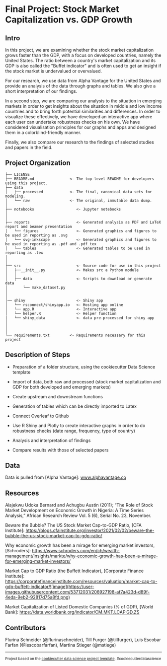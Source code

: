 Final Project: Stock Market Capitalization vs. GDP Growth
==============================

Intro
------------

In this project, we are examining whether the stock market capitalization grows faster than the GDP, with a focus on developed countries, namely the United States. The ratio between a country's market capitalization and its GDP is also called the "Buffet indicator" and is often used to get an insight if the stock market is undervalued or overvalued. 

For our research, we use data from Alpha Vantage for the United States and provide an analysis of the data through graphs and tables. We also give a short interpretation of our findings.

In a second step, we are comparing our analysis to the situation in emerging markets in order to get insights about the situation in middle and low income countries and to bring forth potential similarities and differences. In order to visualize these effectively, we have developed an interactive app where each user can undertake robustness checks on his own. We have considered visualisation principles for our graphs and apps and designed them in a colorblind-friendly manner.

Finally, we also compare our research to the findings of selected studies and papers in the field. 


Project Organization
------------

    ├── LICENSE
    ├── README.md                <- The top-level README for developers using this project.
    ├── data
    │   ├── processed            <- The final, canonical data sets for modeling.
    │   └── raw                  <- The original, immutable data dump.
    │
    ├── notebooks                   <- Jupyter notebooks
    │
    │
    ├── reports                     <- Generated analysis as PDF and LaTeX report and beamer presentation
    │   └── figures                 <- Generated graphics and figures to be used in reporting as .svg
    │   └── svg-inkscape            <- Generated graphics and figures to be used in reporting as .pdf and .pdf_tex
    │   └── tables                  <- Generated tables to be used in reporting as .tex
    │
    │
    ├── src                         <- Source code for use in this project
    │   ├──__init__.py              <- Makes src a Python module
    │   │
    │   ├── data                    <- Scripts to download or generate data
    │       └── make_dataset.py
    │ 
    │ 
    │── shiny                       <- Shiny app
    │   └── rsconnect/shinyapp.io   <- Hosting app online
    │   └── app.R                   <- Interactive app
    │   └── helper.R                <- Helper function
    |   └── shiny_data              <- data pre-processed for shiny app
    │
    │
    │
    └── requirements.txt         <- Requirements necessary for this project


Description of Steps 
------------

- Preparation of  a folder structure, using the cookiecutter Data Science template

- Import of data, both raw and processed (stock market capitalization and GDP for both developed and emerging markets)

- Create upstream and downstream functions

- Generation of tables which can be directly imported to Latex 

- Connect Overleaf to Github

- Use R Shiny and Plotly to create interactive graphs in order to do robustness checks (date range, frequency, type of country)

- Analysis and interpretation of findings

- Compare results with those of selected papers

Data 
------------

Data is pulled from [Alpha Vantage]: www.alphavantage.co

Resources
------------

Alajekwu Udoka Bernard and Achugbu Austin (2011); “The Role of Stock Market Development on Economic Growth in Nigeria: A Time Series Analysis,” African Research Review Vol. 5 (6), Serial No. 23, November.

Beware the Bubble? The US Stock Market Cap-to-GDP Ratio, [CFA Institute]: https://blogs.cfainstitute.org/investor/2021/02/02/beware-the-bubble-the-us-stock-market-cap-to-gdp-ratio/

Why economic growth has been a mirage for emerging market investors, [Schroders]: https://www.schroders.com/en/ch/wealth-management/insights/markte/why-economic-growth-has-been-a-mirage-for-emerging-market-investors/

Market Cap to GDP Ratio (the Buffett Indicator), [Corporate Finance Institute]: https://corporatefinanceinstitute.com/resources/valuation/market-cap-to-gdp-buffett-indicator/![image](https://user-images.githubusercontent.com/53712031/206927198-af7a423d-d89f-4eda-9eb2-92817d75a8fd.png)

Market Capitalization of Listed Domestic Companies (% of GDP), [World Bank]: https://data.worldbank.org/indicator/CM.MKT.LCAP.GD.ZS

Contributors
------------

Flurina Schneider (@flurinaschneider), Till Furger (@tillfurger), Luis Escobar Farfan (@Iescobarfarfan), Martina Stieger (@mstiege)

--------

<p><small>Project based on the <a target="_blank" href="https://drivendata.github.io/cookiecutter-data-science/">cookiecutter data science project template</a>. #cookiecutterdatascience</small></p>
